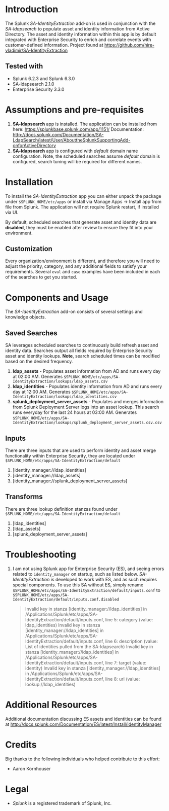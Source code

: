 # Introduction
The Splunk *SA-IdentityExtraction* add-on is used in conjunction with the *SA-ldapsearch* to populate asset and identity information from Active Directory. The asset and identity information within this app is by default integrated with Enterprise Security to enrich and correlate events with customer-defined information. Project found at https://github.com/hire-vladimir/SA-IdentityExtraction

## Tested with
* Splunk 6.2.3 and Splunk 6.3.0
* SA-ldapsearch 2.1.0
* Enterprise Security 3.3.0

# Assumptions and pre-requisites
1. **SA-ldapsearch** app is installed. The application can be installed from here: https://splunkbase.splunk.com/app/1151/ Documentation: http://docs.splunk.com/Documentation/SA-LdapSearch/latest/User/AbouttheSplunkSupportingAdd-onforActiveDirectory
2. **SA-ldapsearch** app is configured with *default* domain name configuration. Note, the scheduled searches assume *default* domain is configured, search tuning will be required for different names.


# Installation
To install the *SA-IdentityExtraction* app you can either unpack the package under `$SPLUNK_HOME/etc/apps` or install via Manage Apps -> Install app from file from Splunk. The application will not require Splunk restart, if installed via UI.

By default, scheduled searches that generate asset and identity data are **disabled**, they must be enabled after review to ensure they fit into your environment.

## Customization
Every organization/environment is different, and therefore you will need to adjust the priority, category, and any additional fields to satisfy your requirements. Several `eval` and `case` examples have been included in each of the searches to get you started.

# Components and Usage
The *SA-IdentityExtraction* add-on consists of several settings and knowledge objects.

## Saved Searches
SA leverages scheduled searches to continuously build refresh asset and identity data. Searches output all fields required by Enterprise Security asset and identity lookups. **Note**, search scheduled times can be modified based on the desired frequency.

1. **ldap_assets** - Populates asset information from AD and runs every day at 02:00 AM. Generates `$SPLUNK_HOME/etc/apps/SA-IdentityExtraction/lookups/ldap_assets.csv`
2. **ldap_identities** - Populates identity information from AD and runs every day at 12:00 AM. Generates `$SPLUNK_HOME/etc/apps/SA-IdentityExtraction/lookups/ldap_identities.csv`
3. **splunk_deployment_server_assets** - Populates and merges information from Splunk Deployment Server logs into an asset lookup. This search runs everyday for the last 24 hours at 03:00 AM. Generates `$SPLUNK_HOME/etc/apps/SA-IdentityExtraction/lookups/splunk_deployment_server_assets.csv.csv`

## Inputs
There are three inputs that are used to perform identity and asset merge functionality within Enterprise Security, they are located under `$SPLUNK_HOME/etc/apps/SA-IdentityExtraction/default`
1. [identity_manager://ldap_identities]
2. [identity_manager://ldap_assets]
3. [identity_manager://splunk_deployment_server_assets]

## Transforms
There are three lookup definition stanzas found under `$SPLUNK_HOME/etc/apps/SA-IdentityExtraction/default`
1. [ldap_identities]
2. [ldap_assets]
3. [splunk_deployment_server_assets]

# Troubleshooting
1. I am not using Splunk app for Enterprise Security (ES), and seeing errors related to `identity_manager` on startup, such as listed below. *SA-IdentityExtraction* is developed to work with ES, and as such requires special components. To use this SA without ES, simply rename `$SPLUNK_HOME/etc/apps/SA-IdentityExtraction/default/inputs.conf` to `$SPLUNK_HOME/etc/apps/SA-IdentityExtraction/default/inputs.conf.disabled`

    > Invalid key in stanza [identity_manager://ldap_identities] in /Applications/Splunk/etc/apps/SA-IdentityExtraction/default/inputs.conf, line 5: category  (value:  ldap_identities)
Invalid key in stanza [identity_manager://ldap_identities] in /Applications/Splunk/etc/apps/SA-IdentityExtraction/default/inputs.conf, line 6: description  (value:  List of identities pulled from the SA-ldapsearch)
Invalid key in stanza [identity_manager://ldap_identities] in /Applications/Splunk/etc/apps/SA-IdentityExtraction/default/inputs.conf, line 7: target  (value:  identity)
Invalid key in stanza [identity_manager://ldap_identities] in /Applications/Splunk/etc/apps/SA-IdentityExtraction/default/inputs.conf, line 8: url  (value:  lookup://ldap_identities)


# Additional Resources
Additional documentation discussing ES assets and identities can be found at http://docs.splunk.com/Documentation/ES/latest/Install/IdentityManager

# Credits
Big thanks to the following individuals who helped contribute to this effort:
* Aaron Kornhouser

# Legal
* *Splunk* is a registered trademark of Splunk, Inc.
